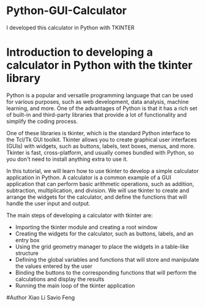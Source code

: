 # Python-GUI-Calculator
I developed this calculator in Python with TKINTER

# Introduction to developing a calculator in Python with the tkinter library

Python is a popular and versatile programming language that can be used for various purposes, such as web development, data analysis, machine learning, and more. One of the advantages of Python is that it has a rich set of built-in and third-party libraries that provide a lot of functionality and simplify the coding process.

One of these libraries is tkinter, which is the standard Python interface to the Tcl/Tk GUI toolkit. Tkinter allows you to create graphical user interfaces (GUIs) with widgets, such as buttons, labels, text boxes, menus, and more. Tkinter is fast, cross-platform, and usually comes bundled with Python, so you don't need to install anything extra to use it.

In this tutorial, we will learn how to use tkinter to develop a simple calculator application in Python. A calculator is a common example of a GUI application that can perform basic arithmetic operations, such as addition, subtraction, multiplication, and division. We will use tkinter to create and arrange the widgets for the calculator, and define the functions that will handle the user input and output.

The main steps of developing a calculator with tkinter are:

- Importing the tkinter module and creating a root window
- Creating the widgets for the calculator, such as buttons, labels, and an entry box
- Using the grid geometry manager to place the widgets in a table-like structure
- Defining the global variables and functions that will store and manipulate the values entered by the user
- Binding the buttons to the corresponding functions that will perform the calculations and display the results
- Running the main loop of the tkinter application



#Author Xiao Li Savio Feng
